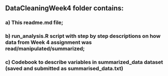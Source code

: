 ## DataCleaningWeek4 folder contains:  
### a) This readme.md file;  
### b) run_analysis.R script with step by step descriptions on how data from Week 4 assignment was read/manipulated/summarized;
### c) Codebook to describe variables in summarized_data dataset (saved and submitted as summarised_data.txt)
